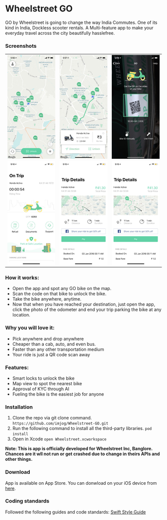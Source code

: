 Wheelstreet GO
=================
GO by Wheelstreet is going to change the way India Commutes. One of its kind in India, Dockless scooter rentals. A Multi-feature app to make your everyday travel across the city beautifully hasslefree.

### Screenshots
<table>
  <tr>
    <td><img src="Screenshots/screen1Go.jpg" width="270"></td>
    <td><img src="Screenshots/screen2Go.jpg" width="270"></td>
    <td><img src="Screenshots/screen3Go.jpg" width="270"></td>
  </tr>
  <tr>
    <td><img src="Screenshots/screen4Go.jpg" width="270"></td>
    <td><img src="Screenshots/screen5Go.jpg" width="270"></td>
    <td><img src="Screenshots/screen5Go.jpg" width="270"></td>
  </tr>
</table>

### How it works:
- Open the app and spot any GO bike on the map.
- Scan the code on that bike to unlock the bike. 
- Take the bike anywhere, anytime.
- Now that when you have reached your destination, just open the app, click the photo of the odometer and end your trip parking the bike at any location.

### Why you will love it:
- Pick anywhere and drop anywhere
- Cheaper than a cab, auto, and even bus.
- Faster than any other transportation medium
- Your ride is just a QR code scan away

### Features:
- Smart locks to unlock the bike
- Map view to spot the nearest bike
- Approval of KYC through AI
- Fueling the bike is the easiest job for anyone 

### Installation

1. Clone the repo via git clone command.
```https://github.com/imjog/Wheelstreet-GO.git```
2. Run the following command to install all the third-party libraries.
```pod install```
3. Open in Xcode
```open Wheelstreet.xcworkspace```

**Note: This is app is officially developed for Wheelstreet Inc, Banglore. Chances are it wll not run or get crashed due to change in theirs APIs and other things.**

### Download
App is available on App Store. You can donwload on your iOS device from [here](https://itunes.apple.com/us/app/go-by-wheelstreet/id1330576017?mt=8).

### Coding standards

Followed the following guides and code standards:
[Swift Style Guide](https://github.com/linkedin/swift-style-guide)
